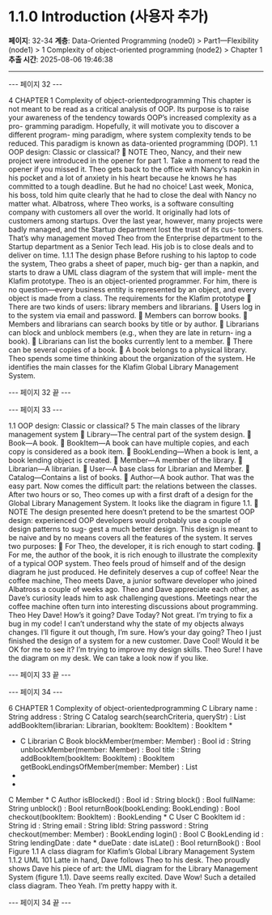 # 1.1.0 Introduction (사용자 추가)

**페이지**: 32-34
**계층**: Data-Oriented Programming (node0) > Part1—Flexibility (node1) > 1 Complexity of object-oriented programming (node2) > Chapter 1
**추출 시간**: 2025-08-06 19:46:38

---


--- 페이지 32 ---

4 CHAPTER 1 Complexity of object-orientedprogramming
This chapter is not meant to be read as a critical analysis of OOP. Its purpose is to
raise your awareness of the tendency towards OOP’s increased complexity as a pro-
gramming paradigm. Hopefully, it will motivate you to discover a different program-
ming paradigm, where system complexity tends to be reduced. This paradigm is
known as data-oriented programming (DOP).
1.1 OOP design: Classic or classical?
 NOTE Theo, Nancy, and their new project were introduced in the opener for part 1.
Take a moment to read the opener if you missed it.
Theo gets back to the office with Nancy’s napkin in his pocket and a lot of anxiety in his
heart because he knows he has committed to a tough deadline. But he had no choice! Last
week, Monica, his boss, told him quite clearly that he had to close the deal with Nancy no
matter what.
Albatross, where Theo works, is a software consulting company with customers all over
the world. It originally had lots of customers among startups. Over the last year, however,
many projects were badly managed, and the Startup department lost the trust of its cus-
tomers. That’s why management moved Theo from the Enterprise department to the
Startup department as a Senior Tech lead. His job is to close deals and to deliver on time.
1.1.1 The design phase
Before rushing to his laptop to code the system, Theo grabs a sheet of paper, much big-
ger than a napkin, and starts to draw a UML class diagram of the system that will imple-
ment the Klafim prototype. Theo is an object-oriented programmer. For him, there is no
question—every business entity is represented by an object, and every object is made
from a class.
The requirements for the Klafim prototype
 There are two kinds of users: library members and librarians.
 Users log in to the system via email and password.
 Members can borrow books.
 Members and librarians can search books by title or by author.
 Librarians can block and unblock members (e.g., when they are late in return-
ing a book).
 Librarians can list the books currently lent to a member.
 There can be several copies of a book.
 A book belongs to a physical library.
Theo spends some time thinking about the organization of the system. He identifies the
main classes for the Klafim Global Library Management System.

--- 페이지 32 끝 ---


--- 페이지 33 ---

1.1 OOP design: Classic or classical? 5
The main classes of the library management system
 Library—The central part of the system design.
 Book—A book.
 BookItem—A book can have multiple copies, and each copy is considered as
a book item.
 BookLending—When a book is lent, a book lending object is created.
 Member—A member of the library.
 Librarian—A librarian.
 User—A base class for Librarian and Member.
 Catalog—Contains a list of books.
 Author—A book author.
That was the easy part. Now comes the difficult part: the relations between the classes.
After two hours or so, Theo comes up with a first draft of a design for the Global Library
Management System. It looks like the diagram in figure 1.1.
 NOTE The design presented here doesn’t pretend to be the smartest OOP design:
experienced OOP developers would probably use a couple of design patterns to sug-
gest a much better design. This design is meant to be naive and by no means covers all
the features of the system. It serves two purposes:
 For Theo, the developer, it is rich enough to start coding.
 For me, the author of the book, it is rich enough to illustrate the complexity of a
typical OOP system.
Theo feels proud of himself and of the design diagram he just produced. He definitely
deserves a cup of coffee!
Near the coffee machine, Theo meets Dave, a junior software developer who joined
Albatross a couple of weeks ago. Theo and Dave appreciate each other, as Dave’s curiosity
leads him to ask challenging questions. Meetings near the coffee machine often turn into
interesting discussions about programming.
Theo Hey Dave! How’s it going?
Dave Today? Not great. I’m trying to fix a bug in my code! I can’t understand why
the state of my objects always changes. I’ll figure it out though, I’m sure. How’s
your day going?
Theo I just finished the design of a system for a new customer.
Dave Cool! Would it be OK for me to see it? I’m trying to improve my design skills.
Theo Sure! I have the diagram on my desk. We can take a look now if you like.

--- 페이지 33 끝 ---


--- 페이지 34 ---

6 CHAPTER 1 Complexity of object-orientedprogramming
C Library
name : String
address : String
C Catalog
search(searchCriteria, queryStr) : List<Book>
addBookItem(librarian: Librarian, bookItem: BookItem) : BookItem
*
* C Librarian
C Book
blockMember(member: Member) : Bool
id : String unblockMember(member: Member) : Bool
title : String addBookItem(bookItem: BookItem) : BookItem
getBookLendingsOfMember(member: Member) : List<BookLending>
*
*
C Member
*
C Author isBlocked() : Bool
id : String block() : Bool
fullName: String unblock() : Bool
returnBook(bookLending: BookLending) : Bool
checkout(bookItem: BookItem) : BookLending
*
C User
C BookItem
id : String
id : String
email : String
libId: String
password : String
checkout(member: Member) : BookLending
login() : Bool
C BookLending
id : String
lendingDate : date *
dueDate : date
isLate() : Bool
returnBook() : Bool
Figure 1.1 A class diagram for Klafim’s Global Library Management System
1.1.2 UML 101
Latte in hand, Dave follows Theo to his desk. Theo proudly shows Dave his piece of art: the
UML diagram for the Library Management System (figure 1.1). Dave seems really excited.
Dave Wow! Such a detailed class diagram.
Theo Yeah. I’m pretty happy with it.

--- 페이지 34 끝 ---
